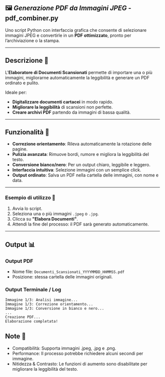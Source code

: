 ## 🖼️ _Generazione PDF da Immagini JPEG_ - **pdf_combiner.py**

Uno script Python con interfaccia grafica che consente di selezionare immagini JPEG e convertirle in un **PDF ottimizzato**, pronto per l’archiviazione o la stampa.

---

## Descrizione 📄

L'**Elaboratore di Documenti Scansionati** permette di importare una o più immagini, migliorarne automaticamente la leggibilità e generare un PDF ordinato e pulito.

Ideale per:

- **Digitalizzare documenti cartacei** in modo rapido.
- **Migliorare la leggibilità** di scansioni non perfette.
- **Creare archivi PDF** partendo da immagini di bassa qualità.

---

## Funzionalità 🌟

- **Correzione orientamento**: Rileva automaticamente la rotazione delle pagine.
- **Pulizia avanzata**: Rimuove bordi, rumore e migliora la leggibilità del testo.
- **Conversione bianco/nero**: Per un output chiaro, leggibile e leggero.
- **Interfaccia intuitiva**: Selezione immagini con un semplice click.
- **Output ordinato**: Salva un PDF nella cartella delle immagini, con nome e data.

---

### Esempio di utilizzo 🧪

1. Avvia lo script.
2. Seleziona una o più immagini `.jpeg` o `.jpg`.
3. Clicca su **"Elabora Documenti"**.
4. Attendi la fine del processo: il PDF sarà generato automaticamente.

---

## Output 📊

### Output PDF

- Nome file: `Documenti_Scansionati_YYYYMMDD_HHMMSS.pdf`
- Posizione: stessa cartella delle immagini originali.

### Output Terminale / Log

```plaintext
Immagine 1/3: Analisi immagine...
Immagine 1/3: Correzione orientamento...
Immagine 1/3: Conversione in bianco e nero...
...
Creazione PDF...
Elaborazione completata!
```

## Note 📝

- Compatibilità: Supporta immagini .jpeg, .jpg e .png.
- Performance: Il processo potrebbe richiedere alcuni secondi per immagine.
- Nitidezza & Contrasto: Le funzioni di aumento sono disabilitate per migliorare la leggibilità del testo.
